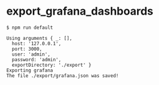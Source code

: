 export_grafana_dashboards
===

```
$ npm run default
```
```
Using arguments { _: [],
  host: '127.0.0.1',
  port: 3000,
  user: 'admin',
  password: 'admin',
  exportDirectory: './export' }
Exporting grafana
The file ./export/grafana.json was saved!
```

